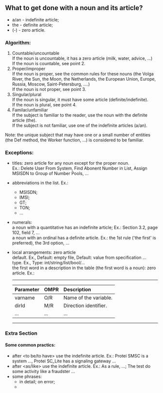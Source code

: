 ## What to get done with a noun and its article?
- a/an - indefinite article;
- the - definite article;
- (-) - zero article.

### Algorithm:
1. Countable/uncountable<br>
If the noun is uncountable, it has a zero article (milk, water, advice, ...)<br>
If the noun is countable, see point 2.<br>
2. Proper/improper<br>
If the noun is proper, see the common rules for these nouns <to be continued...> (the Volga River, the Sun, the Moon, the Netherlands, the European Union, Europe, Russia, Moscow, Saint-Petersburg, ....)<br>
If the noun is not proper, see point 3.<br>
3. Singular/plural<br>
If the noun is singular, it must have some article (definite/indefinite).<br>
If the noun is plural, see point 4.<br>
4. Familar/unfamiliar<br>
If the subject is familiar to the reader, use the noun with the definite article (the).<br>
If the subject is not familiar, use one of the indefinite articles (a/an).<br>

Note: the unique subject that may have one or a small number of entities (the Def method, the Worker function, ...) is considered to be familiar.

### Exceptions:
- titles: zero article for any noun except for the proper noun.<br>Ex.: Delete User From System, Find Abonent Number in List, Assign MSISDN to Group of Number Pools, ...
- abbreviations in the list. Ex.:<br>
  * MSISDN;<br>
  * IMSI;<br>
  * GT;<br>
  * TON;<br>
  * ...<br>
- numerals:<br>
  a noun with a quantitative has an indefinite article; Ex.: Section 3.2, page 102, field 7, ...<br>
  a noun with an ordinal has a definite article. Ex.: the 1st rule ('the first' is preferred), the 3rd option, ...<br>
- local arrangements: zero article<br>
  default. Ex., Default: empty file, Default: value from specification ...<br>
  type. Ex., Type: int/string/list/bool/...<br>
  the first word in a description in the table (the first word is a noun): zero article. Ex.:<br>
  
  --------------------------------------------
  | Parameter | OMPR | Description           |
  |:----------|:-----|:----------------------|
  | varname   | O/R  | Name of the variable. |
  | dirId     | M/R  | Direction identifier. |
  | ...       | ...  | ...                   |
  --------------------------------------------


### Extra Section
#### Some common practics:
  * after <to be/to have> use the indefinite article. Ex.: Protei SMSC is a system ..., Protei SC_Lite has a signaling gateway ...
  * after <as/like> use the indefinite article. Ex.: As a rule, ...; The test do some activity like a fraudster ...
  * some phrases:
    * in detail; on error;
    * 
